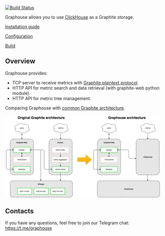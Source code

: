 [![Build Status](https://travis-ci.org/yandex/graphouse.svg?branch=master)](https://travis-ci.org/yandex/graphouse)

Graphouse allows you to use [ClickHouse](https://github.com/yandex/ClickHouse) as a Graphite storage.

[Installation guide](doc/install.md)

[Configuration](doc/config.md)

[Build](doc/build.md)

Overview
--------
Graphouse provides:
- TCP server to receive metrics with [Graphite plaintext protocol](http://graphite.readthedocs.io/en/latest/feeding-carbon.html#the-plaintext-protocol).
- HTTP API for metric search and data retrieval (with graphite-web python module).
- HTTP API for metric tree management.

Comparing Graphouse with [common Graphite architecture](https://github.com/graphite-project/graphite-web#overview).


![arch_overview](doc/img/arch_overview.png)

Contacts
--------
If you have any questions, feel free to join our Telegram chat:
https://t.me/graphouse
